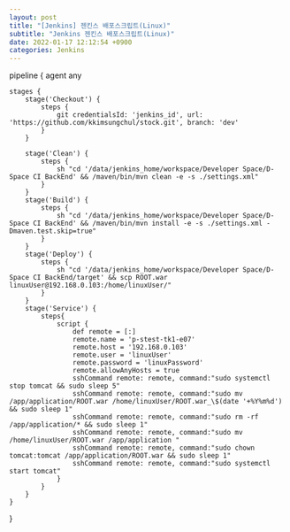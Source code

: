 ```yaml
---
layout: post
title: "[Jenkins] 젠킨스 배포스크립트(Linux)"
subtitle: "Jenkins 젠킨스 배포스크립트(Linux)"
date: 2022-01-17 12:12:54 +0900
categories: Jenkins
---
```

pipeline {
    agent any

    stages {
        stage('Checkout') {
            steps {
                git credentialsId: 'jenkins_id', url: 'https://github.com/kkimsungchul/stock.git', branch: 'dev'
            }
        }

        stage('Clean') {
            steps {
				sh "cd '/data/jenkins_home/workspace/Developer Space/D-Space CI BackEnd' && /maven/bin/mvn clean -e -s ./settings.xml"
            }
        }
		stage('Build') {
			steps {
				sh "cd '/data/jenkins_home/workspace/Developer Space/D-Space CI BackEnd' && /maven/bin/mvn install -e -s ./settings.xml -Dmaven.test.skip=true"
			}
		}
		stage('Deploy') {
			steps {
				sh "cd '/data/jenkins_home/workspace/Developer Space/D-Space CI BackEnd/target' && scp ROOT.war linuxUser@192.168.0.103:/home/linuxUser/"
			}
		}
        stage('Service') {
			steps{
				script {
					def remote = [:]
					remote.name = 'p-stest-tk1-e07'
					remote.host = '192.168.0.103'
					remote.user = 'linuxUser'
					remote.password = 'linuxPassword'
					remote.allowAnyHosts = true
					sshCommand remote: remote, command:"sudo systemctl stop tomcat && sudo sleep 5"
					sshCommand remote: remote, command:"sudo mv /app/application/ROOT.war /home/linuxUser/ROOT.war_\$(date '+%Y%m%d') && sudo sleep 1"
					sshCommand remote: remote, command:"sudo rm -rf /app/application/* && sudo sleep 1"
					sshCommand remote: remote, command:"sudo mv /home/linuxUser/ROOT.war /app/application "
					sshCommand remote: remote, command:"sudo chown tomcat:tomcat /app/application/ROOT.war && sudo sleep 1"
					sshCommand remote: remote, command:"sudo systemctl start tomcat"
				} 
			}		
        }
    }
}
